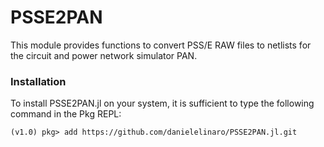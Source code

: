 # PSSE2PAN

This module provides functions to convert PSS/E RAW files to netlists for the circuit and power network simulator PAN.

### Installation

To install PSSE2PAN.jl on your system, it is sufficient to type the following command in the Pkg REPL:

`(v1.0) pkg> add https://github.com/danielelinaro/PSSE2PAN.jl.git`
